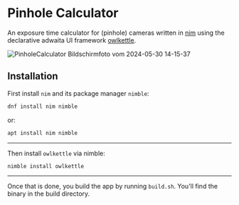 # Pinhole Calculator

An exposure time calculator for (pinhole) cameras written in [nim](https://nim-lang.org/) using the declarative adwaita UI framework [owlkettle](https://can-lehmann.github.io/owlkettle/README.html).

![PinholeCalculator Bildschirmfoto vom 2024-05-30 14-15-37](https://github.com/nylki/PinholeCalculator/assets/1710598/2c8d9f52-a543-4f97-a2c9-5459b0a90af6)


## Installation

First install `nim` and its package manager `nimble`:

```.sh
dnf install nim nimble
```

or:

```.sh
apt install nim nimble
```

-------------------------

Then install `owlkettle` via nimble:

```.sh
nimble install owlkettle
```

-------------------------

Once that is done, you build the app by running `build.sh`. You'll find the binary in the build directory.
